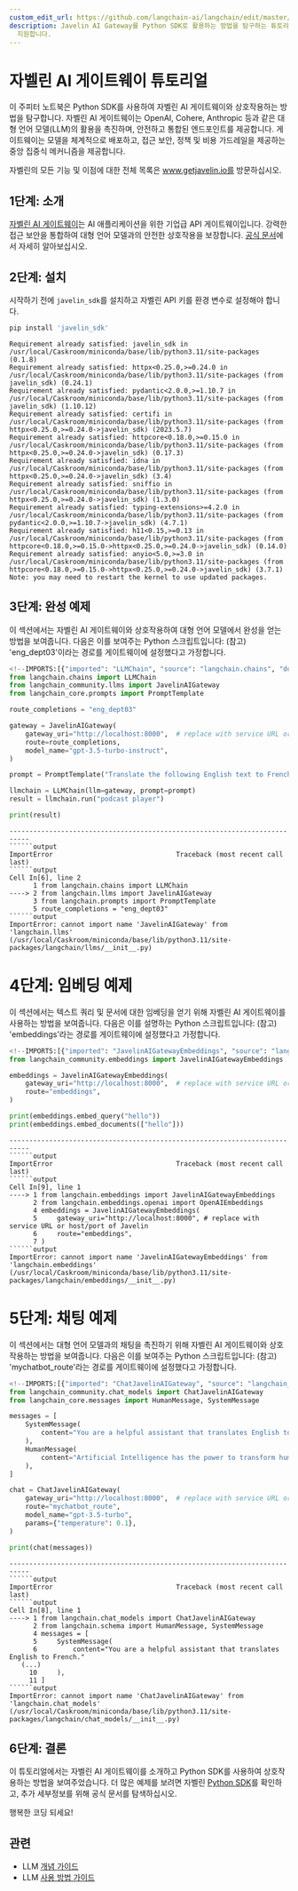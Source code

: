 ```yaml
---
custom_edit_url: https://github.com/langchain-ai/langchain/edit/master/docs/docs/integrations/llms/javelin.ipynb
description: Javelin AI Gateway를 Python SDK로 활용하는 방법을 탐구하는 튜토리얼입니다. LLM과의 안전한 상호작용을
  지원합니다.
---
```


# 자벨린 AI 게이트웨이 튜토리얼

이 주피터 노트북은 Python SDK를 사용하여 자벨린 AI 게이트웨이와 상호작용하는 방법을 탐구합니다. 자벨린 AI 게이트웨이는 OpenAI, Cohere, Anthropic 등과 같은 대형 언어 모델(LLM)의 활용을 촉진하며, 안전하고 통합된 엔드포인트를 제공합니다. 게이트웨이는 모델을 체계적으로 배포하고, 접근 보안, 정책 및 비용 가드레일을 제공하는 중앙 집중식 메커니즘을 제공합니다.

자벨린의 모든 기능 및 이점에 대한 전체 목록은 www.getjavelin.io를 방문하십시오.

## 1단계: 소개
[자벨린 AI 게이트웨이](https://www.getjavelin.io)는 AI 애플리케이션을 위한 기업급 API 게이트웨이입니다. 강력한 접근 보안을 통합하여 대형 언어 모델과의 안전한 상호작용을 보장합니다. [공식 문서](https://docs.getjavelin.io)에서 자세히 알아보십시오.

## 2단계: 설치
시작하기 전에 `javelin_sdk`를 설치하고 자벨린 API 키를 환경 변수로 설정해야 합니다.

```python
pip install 'javelin_sdk'
```

```output
Requirement already satisfied: javelin_sdk in /usr/local/Caskroom/miniconda/base/lib/python3.11/site-packages (0.1.8)
Requirement already satisfied: httpx<0.25.0,>=0.24.0 in /usr/local/Caskroom/miniconda/base/lib/python3.11/site-packages (from javelin_sdk) (0.24.1)
Requirement already satisfied: pydantic<2.0.0,>=1.10.7 in /usr/local/Caskroom/miniconda/base/lib/python3.11/site-packages (from javelin_sdk) (1.10.12)
Requirement already satisfied: certifi in /usr/local/Caskroom/miniconda/base/lib/python3.11/site-packages (from httpx<0.25.0,>=0.24.0->javelin_sdk) (2023.5.7)
Requirement already satisfied: httpcore<0.18.0,>=0.15.0 in /usr/local/Caskroom/miniconda/base/lib/python3.11/site-packages (from httpx<0.25.0,>=0.24.0->javelin_sdk) (0.17.3)
Requirement already satisfied: idna in /usr/local/Caskroom/miniconda/base/lib/python3.11/site-packages (from httpx<0.25.0,>=0.24.0->javelin_sdk) (3.4)
Requirement already satisfied: sniffio in /usr/local/Caskroom/miniconda/base/lib/python3.11/site-packages (from httpx<0.25.0,>=0.24.0->javelin_sdk) (1.3.0)
Requirement already satisfied: typing-extensions>=4.2.0 in /usr/local/Caskroom/miniconda/base/lib/python3.11/site-packages (from pydantic<2.0.0,>=1.10.7->javelin_sdk) (4.7.1)
Requirement already satisfied: h11<0.15,>=0.13 in /usr/local/Caskroom/miniconda/base/lib/python3.11/site-packages (from httpcore<0.18.0,>=0.15.0->httpx<0.25.0,>=0.24.0->javelin_sdk) (0.14.0)
Requirement already satisfied: anyio<5.0,>=3.0 in /usr/local/Caskroom/miniconda/base/lib/python3.11/site-packages (from httpcore<0.18.0,>=0.15.0->httpx<0.25.0,>=0.24.0->javelin_sdk) (3.7.1)
Note: you may need to restart the kernel to use updated packages.
```


## 3단계: 완성 예제
이 섹션에서는 자벨린 AI 게이트웨이와 상호작용하여 대형 언어 모델에서 완성을 얻는 방법을 보여줍니다. 다음은 이를 보여주는 Python 스크립트입니다:
(참고) 'eng_dept03'이라는 경로를 게이트웨이에 설정했다고 가정합니다.

```python
<!--IMPORTS:[{"imported": "LLMChain", "source": "langchain.chains", "docs": "https://api.python.langchain.com/en/latest/chains/langchain.chains.llm.LLMChain.html", "title": "Javelin AI Gateway Tutorial"}, {"imported": "JavelinAIGateway", "source": "langchain_community.llms", "docs": "https://api.python.langchain.com/en/latest/llms/langchain_community.llms.javelin_ai_gateway.JavelinAIGateway.html", "title": "Javelin AI Gateway Tutorial"}, {"imported": "PromptTemplate", "source": "langchain_core.prompts", "docs": "https://api.python.langchain.com/en/latest/prompts/langchain_core.prompts.prompt.PromptTemplate.html", "title": "Javelin AI Gateway Tutorial"}]-->
from langchain.chains import LLMChain
from langchain_community.llms import JavelinAIGateway
from langchain_core.prompts import PromptTemplate

route_completions = "eng_dept03"

gateway = JavelinAIGateway(
    gateway_uri="http://localhost:8000",  # replace with service URL or host/port of Javelin
    route=route_completions,
    model_name="gpt-3.5-turbo-instruct",
)

prompt = PromptTemplate("Translate the following English text to French: {text}")

llmchain = LLMChain(llm=gateway, prompt=prompt)
result = llmchain.run("podcast player")

print(result)
```


```output
---------------------------------------------------------------------------
``````output
ImportError                               Traceback (most recent call last)
``````output
Cell In[6], line 2
      1 from langchain.chains import LLMChain
----> 2 from langchain.llms import JavelinAIGateway
      3 from langchain.prompts import PromptTemplate
      5 route_completions = "eng_dept03"
``````output
ImportError: cannot import name 'JavelinAIGateway' from 'langchain.llms' (/usr/local/Caskroom/miniconda/base/lib/python3.11/site-packages/langchain/llms/__init__.py)
```


# 4단계: 임베딩 예제
이 섹션에서는 텍스트 쿼리 및 문서에 대한 임베딩을 얻기 위해 자벨린 AI 게이트웨이를 사용하는 방법을 보여줍니다. 다음은 이를 설명하는 Python 스크립트입니다:
(참고) 'embeddings'라는 경로를 게이트웨이에 설정했다고 가정합니다.

```python
<!--IMPORTS:[{"imported": "JavelinAIGatewayEmbeddings", "source": "langchain_community.embeddings", "docs": "https://api.python.langchain.com/en/latest/embeddings/langchain_community.embeddings.javelin_ai_gateway.JavelinAIGatewayEmbeddings.html", "title": "Javelin AI Gateway Tutorial"}]-->
from langchain_community.embeddings import JavelinAIGatewayEmbeddings

embeddings = JavelinAIGatewayEmbeddings(
    gateway_uri="http://localhost:8000",  # replace with service URL or host/port of Javelin
    route="embeddings",
)

print(embeddings.embed_query("hello"))
print(embeddings.embed_documents(["hello"]))
```


```output
---------------------------------------------------------------------------
``````output
ImportError                               Traceback (most recent call last)
``````output
Cell In[9], line 1
----> 1 from langchain.embeddings import JavelinAIGatewayEmbeddings
      2 from langchain.embeddings.openai import OpenAIEmbeddings
      4 embeddings = JavelinAIGatewayEmbeddings(
      5     gateway_uri="http://localhost:8000", # replace with service URL or host/port of Javelin
      6     route="embeddings",
      7 )
``````output
ImportError: cannot import name 'JavelinAIGatewayEmbeddings' from 'langchain.embeddings' (/usr/local/Caskroom/miniconda/base/lib/python3.11/site-packages/langchain/embeddings/__init__.py)
```


# 5단계: 채팅 예제
이 섹션에서는 대형 언어 모델과의 채팅을 촉진하기 위해 자벨린 AI 게이트웨이와 상호작용하는 방법을 보여줍니다. 다음은 이를 보여주는 Python 스크립트입니다:
(참고) 'mychatbot_route'라는 경로를 게이트웨이에 설정했다고 가정합니다.

```python
<!--IMPORTS:[{"imported": "ChatJavelinAIGateway", "source": "langchain_community.chat_models", "docs": "https://api.python.langchain.com/en/latest/chat_models/langchain_community.chat_models.javelin_ai_gateway.ChatJavelinAIGateway.html", "title": "Javelin AI Gateway Tutorial"}, {"imported": "HumanMessage", "source": "langchain_core.messages", "docs": "https://api.python.langchain.com/en/latest/messages/langchain_core.messages.human.HumanMessage.html", "title": "Javelin AI Gateway Tutorial"}, {"imported": "SystemMessage", "source": "langchain_core.messages", "docs": "https://api.python.langchain.com/en/latest/messages/langchain_core.messages.system.SystemMessage.html", "title": "Javelin AI Gateway Tutorial"}]-->
from langchain_community.chat_models import ChatJavelinAIGateway
from langchain_core.messages import HumanMessage, SystemMessage

messages = [
    SystemMessage(
        content="You are a helpful assistant that translates English to French."
    ),
    HumanMessage(
        content="Artificial Intelligence has the power to transform humanity and make the world a better place"
    ),
]

chat = ChatJavelinAIGateway(
    gateway_uri="http://localhost:8000",  # replace with service URL or host/port of Javelin
    route="mychatbot_route",
    model_name="gpt-3.5-turbo",
    params={"temperature": 0.1},
)

print(chat(messages))
```


```output
---------------------------------------------------------------------------
``````output
ImportError                               Traceback (most recent call last)
``````output
Cell In[8], line 1
----> 1 from langchain.chat_models import ChatJavelinAIGateway
      2 from langchain.schema import HumanMessage, SystemMessage
      4 messages = [
      5     SystemMessage(
      6         content="You are a helpful assistant that translates English to French."
   (...)
     10     ),
     11 ]
``````output
ImportError: cannot import name 'ChatJavelinAIGateway' from 'langchain.chat_models' (/usr/local/Caskroom/miniconda/base/lib/python3.11/site-packages/langchain/chat_models/__init__.py)
```


## 6단계: 결론
이 튜토리얼에서는 자벨린 AI 게이트웨이를 소개하고 Python SDK를 사용하여 상호작용하는 방법을 보여주었습니다. 더 많은 예제를 보려면 자벨린 [Python SDK](https://www.github.com/getjavelin.io/javelin-python)를 확인하고, 추가 세부정보를 위해 공식 문서를 탐색하십시오.

행복한 코딩 되세요!

## 관련

- LLM [개념 가이드](/docs/concepts/#llms)
- LLM [사용 방법 가이드](/docs/how_to/#llms)